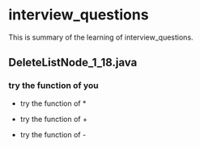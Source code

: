 # interview_questions
This is summary of the learning of interview_questions.


## DeleteListNode_1_18.java
### try the function of you
* try the function of *
+ try the function of +
- try the function of -
